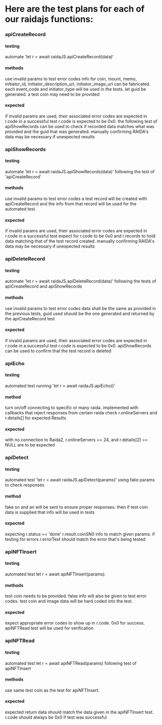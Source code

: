 # Here are the test plans for each of our raidajs functions:

### apiCreateRecord
#### testing
automate 'let r = await raidaJS.apiCreateRecord(data)'
#### methods
use invalid params to test error codes
info for coin, mount, memo, initiator_id, initiator_description_url, initiator_image_url can be fabricated. each event_code and initiator_type will be used in the tests. let guid be generated. a test coin may need to be provided
#### expected
if invalid params are used, their associated error codes are expected in r.code
in a successful test r.code is expected to be 0x0. the following test of apiShowRecords can be used to check if recorded data matches what was provided and the guid that was generated. manually confirming RAIDA's data may be necessary if unexpected results


### apiShowRecords
#### testing
automate 'let r = await raidaJS.apiShowRecords(data)' following the test of 'apiCreateRecord'
#### methods
use invalid params to test error codes
a test record will be created with apiCreateRecord and the info from that record will be used for the automated test.
#### expected
if invalid params are used, their associated error codes are expected in r.code
in a successful test expect for r.code to be 0x0 and r.records to hold data matching that of the test record created. manually confirming RAIDA's data may be necessary if unexpected results


### apiDeleteRecord
#### testing
automate 'let r = await raidaJS.apiDeleteRecord(data)' following the tests of apiCreateRecord and apiShowRecords
#### methods
use invalid params to test error codes
data shall be the same as provided in the previous tests, guid used should be the one generated and returned by the apiCreateRecord test
#### expected
if invalid params are used, their associated error codes are expected in r.code
in a successful test r.code is expected to be 0x0. apiShowRecords can be used to confirm that the test record is deleted






### apiEcho
#### testing
automated test running 'let r = await raidaJS.apiEcho()'
#### method
turn on/off connecting to specific or many raida. implemented with callbacks that reject responses from certain raida
check r.onlineServers and r.details[] for expected Results
#### expected
with no connection to Raida2, r.onlineServers == 24, and r.details[2] == NULL
are to be expected



### apiDetect
#### testing
automated test 'let r = await raidaJS.apiDetect(params)' using fake params to check responses
#### method
fake sn and an will be sent to ensure proper responses. then if test coin data is supplied that info will be used in tests
#### expected
expecting r.status == 'done' r.result.coinSN0 info to match given params. if testing for errors r.errorText should match the error that's being tested


### apiNFTInsert
#### testing
automated test let r = await apiNFTInsert(params).
#### methods
test coin needs to be provided. false info will also be given to test error codes. test coin and image data will be hard coded into the test.
#### expected
expect appropriate error codes to show up in r.code. 0x0 for success. apiNFTRead test will be used for verification

### apiNFTRead
#### testing
automated test let r = await apiNFTRead(params) following test of apiNFTInsert
#### methods
use same test coin as the test for apiNFTInsert.
#### expected
expected return data should match the data given in the apiNFTInsert test. r.code should always be 0x0 if test was successful

